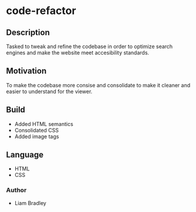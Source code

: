 # **code-refactor**

## **Description**

Tasked to tweak and refine the codebase in order to optimize search engines and make the website meet accesibility standards.

## **Motivation**
To make the codebase more consise and consolidate to make it cleaner and easier to understand for the viewer.

## **Build**
* Added HTML semantics
* Consolidated CSS
* Added image tags

## **Language**
* HTML
* CSS

### **Author**
* Liam Bradley

